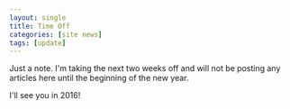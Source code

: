 ```yaml
---
layout: single
title: Time Off
categories: [site news]
tags: [update]
---
```

Just a note. I'm taking the next two weeks off and will not be posting any articles here until the beginning of the new year.

I'll see you in 2016!
